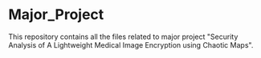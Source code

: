 # Major_Project
This repository contains all the files related to major project "Security Analysis of A Lightweight Medical Image Encryption using Chaotic Maps".
